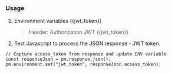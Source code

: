 ### Usage 

1. Environment variables {{jwt_token}}
   > Header: Authorization JWT {{jwt_token}}
2. Test Javascript to process the JSON response - JWT token.
 ```
// Capture access_token from response and update ENV variable
const responseJson = pm.response.json();
pm.environment.set("jwt_token", responseJson.access_token);
 ```